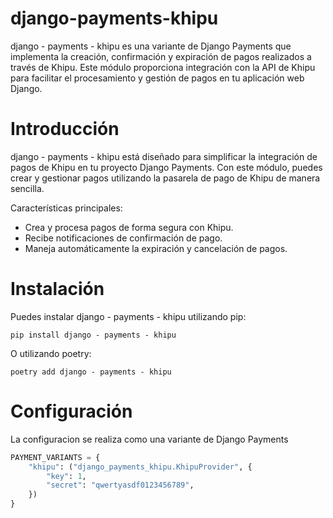# django-payments-khipu

django - payments - khipu es una variante de Django Payments que implementa la creación, confirmación y expiración de pagos realizados a través de Khipu. Este módulo proporciona integración con la API de Khipu para facilitar el procesamiento y gestión de pagos en tu aplicación web Django.

# Introducción

django - payments - khipu está diseñado para simplificar la integración de pagos de Khipu en tu proyecto Django Payments. Con este módulo, puedes crear y gestionar pagos utilizando la pasarela de pago de Khipu de manera sencilla.

Características principales:
- Crea y procesa pagos de forma segura con Khipu.
- Recibe notificaciones de confirmación de pago.
- Maneja automáticamente la expiración y cancelación de pagos.

# Instalación

Puedes instalar django - payments - khipu utilizando pip:

```shell
pip install django - payments - khipu
```

O utilizando poetry:
```shell
poetry add django - payments - khipu
```


# Configuración

La configuracion se realiza como una variante de Django Payments

```python
PAYMENT_VARIANTS = {
    "khipu": ("django_payments_khipu.KhipuProvider", {
        "key": 1,
        "secret": "qwertyasdf0123456789",
    })
}
```
